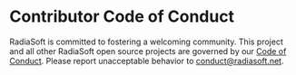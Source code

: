 # Contributor Code of Conduct

RadiaSoft is committed to fostering a welcoming community. This
project and all other RadiaSoft open source projects are governed by our
[Code of Conduct](https://github.com/radiasoft/public/wiki/Code-of-Conduct).
Please report unacceptable behavior to conduct@radiasoft.net.
